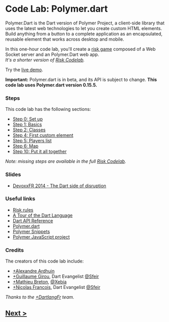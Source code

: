 Code Lab: Polymer.dart
============

Polymer.Dart is the Dart version of Polymer Project, a client-side library that uses the latest web technologies to let you create custom HTML elements. Build anything from a button to a complete application as an encapsulated, reusable element that works across desktop and mobile.

In this one-hour code lab, you'll create a [risk game](docs/rules.md#risk-game-rules) composed of a Web Socket server and an Polymer.Dart web app.  
_It's a shorter version of [Risk Codelab](https://github.com/dartlangfr/risk-codelab/blob/master/README.md#code-lab-polymerdart)._

Try the [live demo](http://dartlangfr-risk.herokuapp.com).

**Important:**
Polymer.dart is in beta, and its API is subject to change.
**This code lab uses Polymer.dart version 0.15.5.**

### Steps

This code lab has the following sections:

* [Step 0: Set up](docs/step-0.md#step-0-set-up)
* [Step 1: Basics](docs/step-1.md#step-1-run-the-app-and-view-its-code)
* [Step 2: Classes](docs/step-2.md#step-2-dart-classes)
* [Step 4: First custom element](docs/step-4.md#step-4-polymer-custom-element)
* [Step 5: Players list](docs/step-5.md#step-5-polymer-templates)
* [Step 6: Map](docs/step-6.md#step-6-risk-board)
* [Step 10: Put it all together](docs/step-10.md#step-10-put-it-all-together)

_Note: missing steps are available in the full [Risk Codelab](https://github.com/dartlangfr/risk-codelab/blob/master/README.md#code-lab-polymerdart)._

### Slides

- [DevoxxFR 2014 - The Dart side of disruption](http://dartlangfr.net/devoxxfr-2014-codelab-slides)

### Useful links

- [Risk rules](docs/rules.md#risk-game-rules)
- [A Tour of the Dart Language][2]
- [Dart API Reference][3]
- [Polymer.dart][4]
- [Polymer Snippets][5]
- [Polymer JavaScript project][6]


### Credits

The creators of this code lab include:

- [+Alexandre Ardhuin](https://plus.google.com/101145059477513456972)
- [+Guillaume Girou](https://plus.google.com/+GuillaumeGirou), Dart Evangelist [@Sfeir](http://www.sfeir.com/)
- [+Mathieu Breton](https://twitter.com/MatBreton), [@Xebia](http://www.xebia.fr)
- [+Nicolas Francois](https://plus.google.com/+NicolasFrancois), Dart Evangelist [@Sfeir](http://www.sfeir.com/)

_Thanks to the [+DartlangFr](http://gplus.to/dartlangfr) team._  

## [Next >](docs/step-0.md#step-0-set-up)

  [1]: https://www.dartlang.org/
  [2]: https://www.dartlang.org/docs/dart-up-and-running/contents/ch02.html
  [3]: http://api.dartlang.org/docs/channels/stable/latest/
  [4]: https://www.dartlang.org/polymer-dart/
  [5]: https://github.com/dart-lang/polymer-dart-patterns
  [6]: http://www.polymer-project.org/
  [feedback]: TODO
